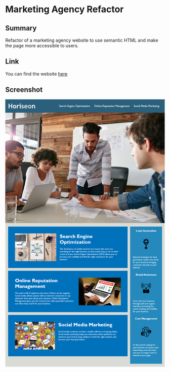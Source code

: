 # Marketing Agency Refactor

## Summary

Refactor of a marketing agency website to use semantic HTML and make the page more accessible to users.

## Link

You can find the website [here](https://glowingmanagement.github.io/marketing-agency-refactor/)

## Screenshot

![Full Website](./assets/images/screenshots/marketing-website-screenshot.png)